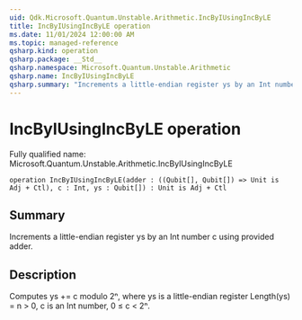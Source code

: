 ```yaml
---
uid: Qdk.Microsoft.Quantum.Unstable.Arithmetic.IncByIUsingIncByLE
title: IncByIUsingIncByLE operation
ms.date: 11/01/2024 12:00:00 AM
ms.topic: managed-reference
qsharp.kind: operation
qsharp.package: __Std__
qsharp.namespace: Microsoft.Quantum.Unstable.Arithmetic
qsharp.name: IncByIUsingIncByLE
qsharp.summary: "Increments a little-endian register ys by an Int number c using provided adder."
---
```


# IncByIUsingIncByLE operation

Fully qualified name: Microsoft.Quantum.Unstable.Arithmetic.IncByIUsingIncByLE

```qsharp
operation IncByIUsingIncByLE(adder : ((Qubit[], Qubit[]) => Unit is Adj + Ctl), c : Int, ys : Qubit[]) : Unit is Adj + Ctl
```

## Summary
Increments a little-endian register ys by an Int number c
using provided adder.

## Description
Computes ys += c modulo 2ⁿ, where ys is a little-endian register
Length(ys) = n > 0, c is an Int number, 0 ≤ c < 2ⁿ.
